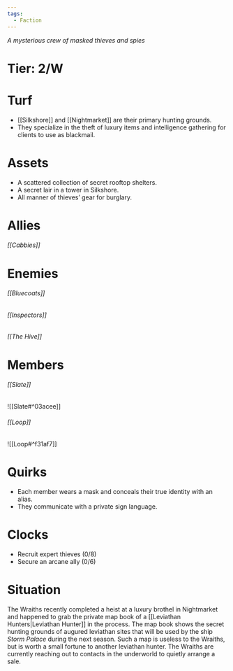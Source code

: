 ```yaml
---
tags:
  - Faction
---
```

*A mysterious crew of masked thieves and spies*
# Tier: 2/W
# Turf
- [[Silkshore]] and [[Nightmarket]] are their primary hunting grounds.
- They specialize in the theft of luxury items and intelligence gathering for clients to use as blackmail.
# Assets
- A scattered collection of secret rooftop shelters.
- A secret lair in a tower in Silkshore.
- All manner of thieves’ gear for burglary.
# Allies
###### [[Cabbies]]
# Enemies
###### [[Bluecoats]]
###### [[Inspectors]]
###### [[The Hive]]
# Members
###### [[Slate]]
![[Slate#^03acee]]
###### [[Loop]]
![[Loop#^f31af7]]
# Quirks
- Each member wears a mask and conceals their true identity with an alias. 
- They communicate with a private sign language.
# Clocks
- Recruit expert thieves (0/8)
- Secure an arcane ally (0/6)
# Situation
The Wraiths recently completed a heist at a luxury brothel in Nightmarket and happened to grab the private map book of a [[Leviathan Hunters|Leviathan Hunter]] in the process. The map book shows the secret hunting grounds of augured leviathan sites that will be used by the ship *Storm Palace* during the next season. Such a map is useless to the Wraiths, but is worth a small fortune to another leviathan hunter. The Wraiths are currently reaching out to contacts in the underworld to quietly arrange a sale.
